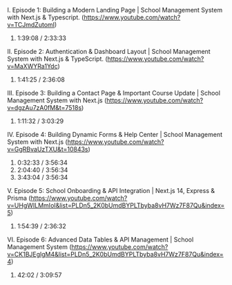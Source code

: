 I. Episode 1: Building a Modern Landing Page | School Management System with Next.js & Typescript.
(https://www.youtube.com/watch?v=TCJmdZutomI)

1. 1:39:08 / 2:33:33

II. Episode 2: Authentication & Dashboard Layout | School Management System with Next.js & TypeScript.
(https://www.youtube.com/watch?v=MaXWYRa1Ydc)

1. 1:41:25 / 2:36:08

III. Episode 3: Building a Contact Page & Important Course Update | School Management System with Next.js
(https://www.youtube.com/watch?v=dgzAu7zA0fM&t=7518s)

1. 1:11:32 / 3:03:29

IV. Episode 4: Building Dynamic Forms & Help Center | School Management System with Next.js
(https://www.youtube.com/watch?v=GgRBvaUzTXU&t=10843s)

1. 0:32:33 / 3:56:34
2. 2:04:40 / 3:56:34
3. 3:43:04 / 3:56:34

V. Episode 5: School Onboarding & API Integration | Next.js 14, Express & Prisma
(https://www.youtube.com/watch?v=UHgWILMmIoI&list=PLDn5_2K0bUmdBYPLTbyba8vH7Wz7F87Qu&index=5)

1. 1:54:39 / 2:36:32

VI. Episode 6: Advanced Data Tables & API Management | School Management System
(https://www.youtube.com/watch?v=CK1BJEglgM4&list=PLDn5_2K0bUmdBYPLTbyba8vH7Wz7F87Qu&index=4)

1. 42:02 / 3:09:57

<!--  -->
<!--
 "School Pro"
 "Willison Sanderson School"
 "Cobra High School"
 "Kagunda Secondary School"
 "Ndekey Secondary School"
 -->
